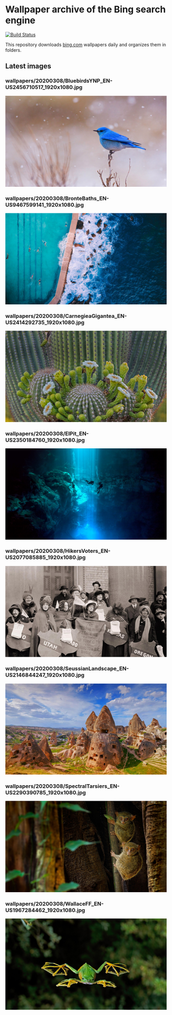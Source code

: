 # Wallpaper archive of the Bing search engine

[![Build Status](https://travis-ci.org/kijart/bing-daily-images-dl.svg?branch=wallpapers)](https://travis-ci.org/kijart/bing-daily-images-dl)

This repository downloads [bing.com](https://www.bing.com) wallpapers daily and organizes them in folders.

## Latest images

<!-- Wallpapers -->

### wallpapers/20200308/BluebirdsYNP_EN-US2456710517_1920x1080.jpg

![wallpapers/20200308/BluebirdsYNP_EN-US2456710517_1920x1080.jpg](wallpapers/20200308/BluebirdsYNP_EN-US2456710517_1920x1080.jpg)

### wallpapers/20200308/BronteBaths_EN-US9467599141_1920x1080.jpg

![wallpapers/20200308/BronteBaths_EN-US9467599141_1920x1080.jpg](wallpapers/20200308/BronteBaths_EN-US9467599141_1920x1080.jpg)

### wallpapers/20200308/CarnegieaGigantea_EN-US2414292735_1920x1080.jpg

![wallpapers/20200308/CarnegieaGigantea_EN-US2414292735_1920x1080.jpg](wallpapers/20200308/CarnegieaGigantea_EN-US2414292735_1920x1080.jpg)

### wallpapers/20200308/ElPit_EN-US2350184760_1920x1080.jpg

![wallpapers/20200308/ElPit_EN-US2350184760_1920x1080.jpg](wallpapers/20200308/ElPit_EN-US2350184760_1920x1080.jpg)

### wallpapers/20200308/HikersVoters_EN-US2077085885_1920x1080.jpg

![wallpapers/20200308/HikersVoters_EN-US2077085885_1920x1080.jpg](wallpapers/20200308/HikersVoters_EN-US2077085885_1920x1080.jpg)

### wallpapers/20200308/SeussianLandscape_EN-US2146844247_1920x1080.jpg

![wallpapers/20200308/SeussianLandscape_EN-US2146844247_1920x1080.jpg](wallpapers/20200308/SeussianLandscape_EN-US2146844247_1920x1080.jpg)

### wallpapers/20200308/SpectralTarsiers_EN-US2290390785_1920x1080.jpg

![wallpapers/20200308/SpectralTarsiers_EN-US2290390785_1920x1080.jpg](wallpapers/20200308/SpectralTarsiers_EN-US2290390785_1920x1080.jpg)

### wallpapers/20200308/WallaceFF_EN-US1967284462_1920x1080.jpg

![wallpapers/20200308/WallaceFF_EN-US1967284462_1920x1080.jpg](wallpapers/20200308/WallaceFF_EN-US1967284462_1920x1080.jpg)

